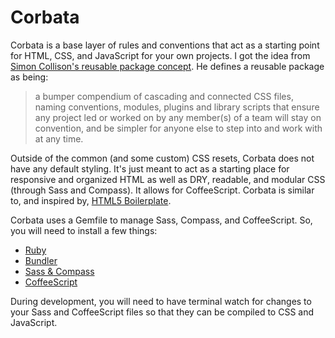 # Corbata

Corbata is a base layer of rules and conventions that act as a starting point for HTML, CSS, and JavaScript for your own projects. I got the idea from [Simon Collison's reusable package concept](http://colly.com/comments/the_process_toolbox_part_seven_convention/). He defines a reusable package as being:

> a bumper compendium of cascading and connected CSS files, naming conventions, modules, plugins and library scripts that ensure any project led or worked on by any member(s) of a team will stay on convention, and be simpler for anyone else to step into and work with at any time.

Outside of the common (and some custom) CSS resets, Corbata does not have any default styling. It's just meant to act as a starting place for responsive and organized HTML as well as DRY, readable, and modular CSS (through Sass and Compass). It allows for CoffeeScript. Corbata is similar to, and inspired by, [HTML5 Boilerplate](http://html5boilerplate.com).

Corbata uses a Gemfile to manage Sass, Compass, and CoffeeScript. So, you will need to install a few things:

- [Ruby](https://www.ruby-lang.org/en/downloads)
- [Bundler](http://bundler.io)
- [Sass & Compass](http://thesassway.com/beginner/getting-started-with-sass-and-compass)
- [CoffeeScript](http://coffeescript.org)

During development, you will need to have terminal watch for changes to your Sass and CoffeeScript files so that they can be compiled to CSS and JavaScript.